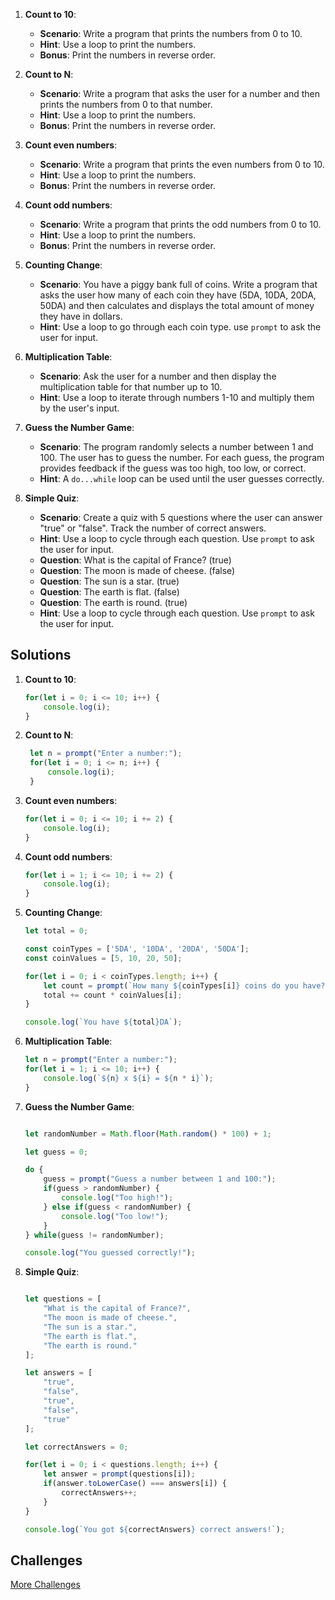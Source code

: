 
1. **Count to 10**:
   - **Scenario**: Write a program that prints the numbers from 0 to 10.
   - **Hint**: Use a loop to print the numbers.
   - **Bonus**: Print the numbers in reverse order.

2. **Count to N**:
   - **Scenario**: Write a program that asks the user for a number and then prints the numbers from 0 to that number.
   - **Hint**: Use a loop to print the numbers.
   - **Bonus**: Print the numbers in reverse order.

3. **Count even numbers**:
   - **Scenario**: Write a program that prints the even numbers from 0 to 10.
   - **Hint**: Use a loop to print the numbers.
   - **Bonus**: Print the numbers in reverse order.

4. **Count odd numbers**:
   - **Scenario**: Write a program that prints the odd numbers from 0 to 10.
   - **Hint**: Use a loop to print the numbers.
   - **Bonus**: Print the numbers in reverse order.

5. **Counting Change**:
   - **Scenario**: You have a piggy bank full of coins. Write a program that asks the user how many of each coin they have (5DA, 10DA, 20DA, 50DA) and then calculates and displays the total amount of money they have in dollars.
   - **Hint**: Use a loop to go through each coin type. use `prompt` to ask the user for input.

6. **Multiplication Table**:
   - **Scenario**: Ask the user for a number and then display the multiplication table for that number up to 10.
   - **Hint**: Use a loop to iterate through numbers 1-10 and multiply them by the user's input.

7. **Guess the Number Game**:
   - **Scenario**: The program randomly selects a number between 1 and 100. The user has to guess the number. For each guess, the program provides feedback if the guess was too high, too low, or correct.
   - **Hint**: A `do...while` loop can be used until the user guesses correctly.

8. **Simple Quiz**:
   - **Scenario**: Create a quiz with 5 questions where the user can answer "true" or "false". Track the number of correct answers.
   - **Hint**: Use a loop to cycle through each question. Use `prompt` to ask the user for input.
   - **Question**: What is the capital of France? (true)
   - **Question**: The moon is made of cheese. (false)
   - **Question**: The sun is a star. (true)
   - **Question**: The earth is flat. (false)
   - **Question**: The earth is round. (true)
   - **Hint**: Use a loop to cycle through each question. Use `prompt` to ask the user for input.


## Solutions

1. **Count to 10**:

   ```javascript
   for(let i = 0; i <= 10; i++) {
       console.log(i);
   }
   ```

2. **Count to N**:

   ```javascript
    let n = prompt("Enter a number:");
    for(let i = 0; i <= n; i++) {
        console.log(i);
    }
    ```

3. **Count even numbers**:
    ```javascript
    for(let i = 0; i <= 10; i += 2) {
        console.log(i);
    }
    ```

4. **Count odd numbers**:
    ```javascript
    for(let i = 1; i <= 10; i += 2) {
        console.log(i);
    }
    ```

5. **Counting Change**:
    ```javascript
    let total = 0;

    const coinTypes = ['5DA', '10DA', '20DA', '50DA'];
    const coinValues = [5, 10, 20, 50];

    for(let i = 0; i < coinTypes.length; i++) {
        let count = prompt(`How many ${coinTypes[i]} coins do you have?`);
        total += count * coinValues[i];
    }

    console.log(`You have ${total}DA`);
    ```

6. **Multiplication Table**:
    ```javascript
    let n = prompt("Enter a number:");
    for(let i = 1; i <= 10; i++) {
        console.log(`${n} x ${i} = ${n * i}`);
    }
    ```

7. **Guess the Number Game**:
    ```javascript

    let randomNumber = Math.floor(Math.random() * 100) + 1;

    let guess = 0;

    do {
        guess = prompt("Guess a number between 1 and 100:");
        if(guess > randomNumber) {
            console.log("Too high!");
        } else if(guess < randomNumber) {
            console.log("Too low!");
        }
    } while(guess != randomNumber);

    console.log("You guessed correctly!");
    ```

8. **Simple Quiz**:
    ```javascript

    let questions = [
        "What is the capital of France?",
        "The moon is made of cheese.",
        "The sun is a star.",
        "The earth is flat.",
        "The earth is round."
    ];

    let answers = [
        "true",
        "false",
        "true",
        "false",
        "true"
    ];

    let correctAnswers = 0;

    for(let i = 0; i < questions.length; i++) {
        let answer = prompt(questions[i]);
        if(answer.toLowerCase() === answers[i]) {
            correctAnswers++;
        }
    }

    console.log(`You got ${correctAnswers} correct answers!`);
    ```

## Challenges
    
[More Challenges](https://edabit.com/challenges/javascript)